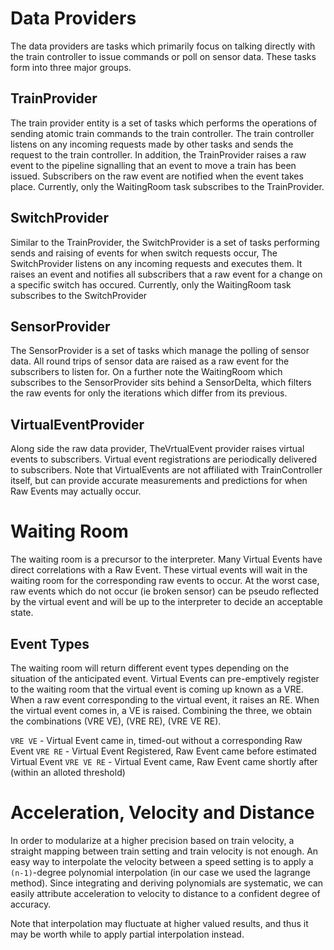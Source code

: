 
# Data Providers

The data providers are tasks which primarily focus on talking directly with the train controller to issue commands or poll on sensor data. These tasks form into three major groups.

## TrainProvider

The train provider entity is a set of tasks which performs the operations of sending atomic train commands to the train controller. The train controller listens on any incoming requests made by other tasks and sends the request to the train controller. In addition, the TrainProvider raises a raw event to the pipeline signalling that an event to move a train has been issued. Subscribers on the raw event are notified when the event takes place. Currently, only the WaitingRoom task subscribes to the TrainProvider.

## SwitchProvider

Similar to the TrainProvider, the SwitchProvider is a set of tasks performing sends and raising of events for when switch requests occur, The SwitchProvider listens on any incoming requests and executes them. It raises an event and notifies all subscribers that a raw event for a change on a specific switch has occured. Currently, only the WaitingRoom task subscribes to the SwitchProvider

## SensorProvider

The SensorProvider is a set of tasks which manage the polling of sensor data. All round trips of sensor data are raised as a raw event for the subscribers to listen for. On a further note the WaitingRoom which subscribes to the SensorProvider sits behind a SensorDelta, which filters the raw events for only the iterations which differ from its previous.

## VirtualEventProvider

Along side the raw data provider, TheVrtualEvent provider raises virtual events to subscribers. Virtual event registrations are periodically delivered to subscribers. Note that VirtualEvents are not affiliated with TrainController itself, but can provide accurate measurements and predictions for when Raw Events may actually occur.

# Waiting Room

The waiting room is a precursor to the interpreter. Many Virtual Events have direct correlations with a Raw Event. These virtual events will wait in the waiting room for the corresponding raw events to occur. At the worst case, raw events which do not occur (ie broken sensor) can be pseudo reflected by the virtual event and will be up to the interpreter to decide an acceptable state.

## Event Types

The waiting room will return different event types depending on the situation of the anticipated event. Virtual Events can pre-emptively register to the waiting room that the virtual event is coming up known as a VRE. When a raw event corresponding to the virtual event, it raises an RE. When the virtual event comes in, a VE is raised. Combining the three, we obtain the combinations (VRE VE), (VRE RE), (VRE VE RE). 

```VRE VE``` - Virtual Event came in, timed-out without a corresponding Raw Event
```VRE RE``` - Virtual Event Registered, Raw Event came before estimated Virtual Event
```VRE VE RE``` - Virtual Event came, Raw Event came shortly after (within an alloted threshold)

# Acceleration, Velocity and Distance

In order to modularize at a higher precision based on train velocity, a straight mapping between train setting and train velocity is not enough. An easy way to interpolate the velocity between a speed setting is to apply a ```(n-1)```-degree polynomial interpolation (in our case we used the lagrange method). Since integrating and deriving polynomials are systematic, we can easily attribute acceleration to velocity to distance to a confident degree of accuracy.

Note that interpolation may fluctuate at higher valued results, and thus it may be worth while to apply partial interpolation instead.



